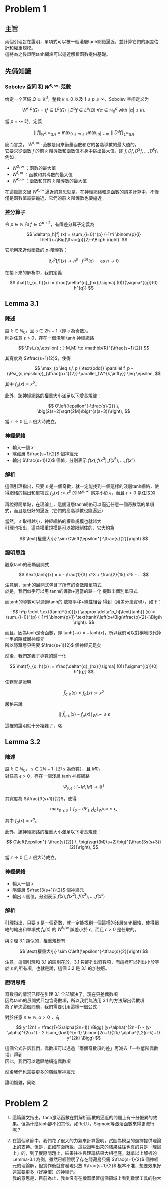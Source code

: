# Problem 1


## 主旨

兩個引理旨在證明，單項式可以被一個淺層tanh網絡逼近，並計算它們的誤差估計和權重規模。 \
這將為之後證明tanh網絡可以逼近解析函數提供基礎。


## 先備知識

### Sobolev 空间 和 $W^{k, \infty}$-范數

给定一个区域 $\Omega \subseteq \mathbb{R}^{d}$，整数 $k \geq 0$ 以及 $1 \leq p \leq \infty$，Sobolev 空间定义为

$$
W^{k,p}(\Omega) = \Bigg( f \in L^p(\Omega) \mid D^\alpha f \in L^p(\Omega) \ \forall \alpha \in \mathbb{N}_0^d \ \text{with } |\alpha| \leq k \Bigg).
$$

當 $p = \infty$ 時，定義

$$
\parallel f \parallel_{W^{k,\infty}(\Omega)} 
= \max_{0 \leq m \leq k} \max_{|\alpha| = m} \parallel D^\alpha f \parallel_{L^\infty(\Omega)}.
$$

簡而言之， $W^{k, \infty}$ -范數是用來衡量函數和它的各階導數的最大值的。\
它要求從函數 $f$ 的前 $k$ 階導數和函數值本身中挑出最大值，即 $f, Df, D^2f, ..., D^kf$，例如：
- $W^{0, \infty}$ ：函數的最大值
- $W^{1, \infty}$ ：函數和其導數的最大值
- $W^{k, \infty}$ ：函數和其前 $k$ 階導數的最大值

在這篇論文里 $W^{k, \infty}$ 逼近的意思就是，在神經網絡和原函數的誤差計算中，不僅僅是函數值需要逼近，它們的前 $k$ 階導數也要逼近。

### 差分算子

令 $p \in \mathbb{N}$ 和 $f \in C^{p+2}$，有限差分算子定義為

$$
\delta^p_h[f] (x) = \sum_{i=0}^{p} (-1)^i \binom{p}{i} f\left(x+\Big(\tfrac{p}{2}-i\Big)h \right).
$$

它能用來近似函數的 $p$-階導數：

$$
\delta^p_h[f] (x) \rightarrow h^p \cdot f^{(p)}(x) \quad \text{ as } h \rightarrow 0
$$

在接下來的解析中，我們定義

$$
\hat{f}_{q, h}(x) := \frac{\delta^{q}_{hx}[\sigma] (0)}{\sigma^{(q)}(0) h^{q}}
$$


## Lemma 3.1

### 陳述

設 $k \in \mathbb{N}_0$，且 $s \in 2\mathbb{N}-1$（即 $s$ 為奇數）。  
則對任意 $\epsilon > 0$，存在一個淺層 tanh 神經網路

$$
\Psi_{s,\epsilon} : [-M,M] \to \mathbb{R}^{\tfrac{s+1}{2}}
$$

其寬度為 $\tfrac{s+1}{2}$，使得

$$
\max_{p \leq s,\ p \ \text{odd}} 
\parallel f_p - (\Psi_{s,\epsilon})_{\tfrac{p+1}{2}} \parallel_{W^{k,\infty}} \leq \epsilon,
$$

其中 $f_p(x) = x^p$。  

此外，該神經網路的權重大小滿足以下增長規律：

$$
O\left(\epsilon^{-\tfrac{s}{2}} \, \big(2(s+2)\sqrt{2M}\big)^{s(s+3)}\right),
$$

當 $\epsilon \to 0$ 且 $s$ 很大時成立。

### 神經網絡

- 輸入一個 $x$
- 隱藏層 $\frac{s+1}{2}$ 個神經元
- 輸出 $\frac{s+1}{2}$ 個值，分別表示 $f(x), f(x^3), f(x^5), ..., f(x^s)$

### 解析

這個引理指出，只要 $s$ 是一個奇數，就一定能找到一個這樣的淺層tanh網絡，使得網絡的輸出和單項式 $f_p(x) := x^p$ 的 $W^{k, \infty}$ 誤差小於 $\epsilon$，而且 $\epsilon > 0$ 是任取的

再說得簡單點，在理論上，這個淺層tanh網絡可以逼近任意一個奇數階的單項式，而且是很好的逼近（它們的高階導數也能逼近）

當然， $\epsilon$ 取得越小，神經網絡的權重規模也就越大 \
引理也指出，這些權重規模是可以被限制住的，它大約為

$$
\text{權重大小} \sim O\left(\epsilon^{-\tfrac{s}{2}}\right)
$$

### 證明思路

觀察tanh的泰勒展開式

$$
\text{tanh}(x) = x - \frac{1}{3} x^3 + \frac{2}{15} x^5 - ...
$$

注意到，tanh的展開式包含了所有的奇數階單項式 \
於是，我們似乎可以用 tanh的導數+適當的歸一化 提取出個別單項式

而tanh的導數可以通過tanh的 放縮平移+線性組合 得到（用差分法實現），如下：

$$
h^p \cdot \text{tanh}^{(p)}(x)
\approx \delta^p_h[\text{tanh}] (x)
= \sum_{i=0}^{p} (-1)^i \binom{p}{i} \text{tanh}\left(x+\Big(\tfrac{p}{2}-i\Big)h \right).
$$

而且，因為tanh是奇函數，即 $\text{tanh}(-x) = -\text{tanh}(x)$，所以我們可以對稱地取代掉一半的隱藏層神經元 \
所以隱藏層只需要 $\frac{s+1}{2}$ 個神經元足矣

然後，我們定義了導數的歸一化

$$
\hat{f}_{q, h}(x) := \frac{\delta^{q}_{hx}[\sigma] (0)}{\sigma^{(q)}(0) h^{q}}
$$

任務就是證明

$$
\hat{f}_{q, h}(x) \approx f_p(x) := x^p
$$

嚴格來說

$$
\parallel \hat{f}_{q, h}(x) - f_p(x) \parallel_{W^{k,\infty}} \leq \epsilon
$$

這裡的證明就十分複雜了，略


## Lemma 3.2

### 陳述

設 $k \in \mathbb{N}_0$， $s \in 2\mathbb{N}-1$（即 $s$ 為奇數），且 $M 0$。  
對任意 $\epsilon > 0$，存在一個淺層 tanh 神經網路  

$$
\Psi_{s,\epsilon} : [-M,M] \to \mathbb{R}^s
$$

其寬度為 $\tfrac{3(s+1)}{2}$，使得

$$
\max_{p \leq s} \parallel f_p - (\Psi_{s,\epsilon})_p \parallel_{W^{k,\infty}} \leq \epsilon,
$$

其中 $f_p(x) = x^p$。  

此外，該神經網路的權重大小滿足以下增長規律：

$$
O\left(\epsilon^{-\tfrac{s}{2}} \, \big(\sqrt{M}(s+2)\big)^{\tfrac{3s(s+3)}{2}}\right),
$$

當 $\epsilon \to 0$ 且 $s$ 很大時成立。

### 神經網絡

- 輸入一個 $x$
- 隱藏層 $\frac{3(s+1)}{2}$ 個神經元
- 輸出 $s$ 個值，分別表示 $f(x), f(x^2), f(x^3), ..., f(x^s)$

### 解析

引理指出，只要 $s$ 是一個奇數，就一定能找到一個這樣的淺層tanh網絡，使得網絡的輸出和單項式 $f_p(x)$ 的 $W^{k, \infty}$ 誤差小於 $\epsilon$，而且 $\epsilon > 0$ 是任取的。

與引理 3.1 類似的，權重規模有

$$
\text{權重大小} \sim O\left(\epsilon^{-\tfrac{s}{2}}\right)
$$

注意，這個引理和 3.1 的區別在於，3.1 只能列出奇數項，而這裡可以列出小於等於 $s$ 的所有項。也就是說，這個 3.2 是 3.1 的加強版。

### 證明思路

奇數項的情況已經在引理 3.1 全部解決了，現在只差偶數項 \
因為tanh的展開式只包含奇數項，所以我們無法用 3.1 的方法解出偶數項 \
為了解決這個問題，我們需要引用這樣一個公式：

對於任意 $n \in \mathbb{N}, \alpha > 0$ ，有

$$
y^{2n} = \frac{1}{2\alpha(2n+1)} \Bigg( (y+\alpha)^{2n+1} - (y-\alpha)^{2n+1} - 2 \sum_{k=0}^{n-1} \binom{2n+1}{2k} \alpha^{\,2(n-k)+1} y^{2k} \Bigg)
$$

這個公式告訴我們，偶數項可以通過「兩個奇數項的差」再減去「一些低階偶數項」得到 \
因此，我們可以遞歸地構造偶數項

然後我們也需要更多的隱藏層神經元

證明複雜，同略


# Problem 2

1. 這篇論文指出，tanh激活函數在對解析函數的逼近的問題上有十分優異的效果。但為什麼tanh卻不如其他，如ReLU，Sigmoid等激活函數來得更流行呢？

2. 在這個章節中，我們花了很大的力氣來計算證明，試圖為模型的選擇提供理論上的支持。但是，正如前面所說，這些證明出來的結果往往也真的只是「理論上」的，到了實際問題上，結果往往與理論結果大相徑庭。就拿以上解析的 Lemma-3.1 為例，雖然已經證明了存在隱藏層只需 $\frac{s+1}{2}$ 個神經元的理論解，但實作後就會發現只放 $\frac{s+1}{2}$ 根本不准，想要效果好還需要更多（好幾倍）的神經元。\
我的意思是，目前為止，我並沒有在機器學習這個領域上看到數學工具的強大
